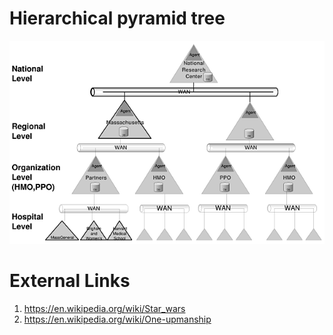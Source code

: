 # Hierarchical pyramid tree

![Hierarchical pyramid tree](k11381.gif)



# External Links

1. https://en.wikipedia.org/wiki/Star_wars
2. https://en.wikipedia.org/wiki/One-upmanship